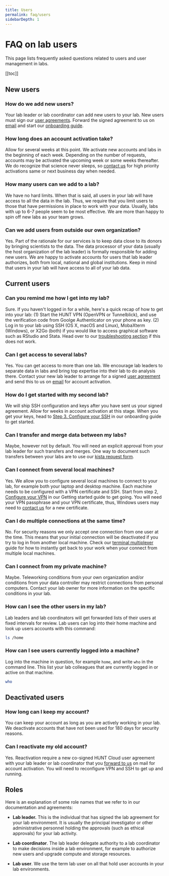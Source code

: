 ```yaml
---
title: Users
permalink: faq/users
sidebarDepth: 1
---
```


# FAQ on lab users

This page lists frequently asked questions related to users and user management in labs.

[[toc]]

## New users

### How do we add new users?

Your lab leader or lab coordinator can add new users to your lab. New users must sign our [user agreements](/about/agreements/#user-agreement). Forward the signed agreement to us on [email](/contact) and start our [onboarding guide](/getting-started).

### How long does an account activation take?

Allow for several weeks at this point. We activate new accounts and labs in the beginning of each week. Depending on the number of requests, accounts may be activated the upcoming week or some weeks thereafter. We do recognize that science never sleeps, so [contact us](/contact) for high priority activations same or next business day when needed.

### How many users can we add to a lab?

We have no hard limits. When that is said, all users in your lab will have access to all the data in the lab. Thus, we require that you limit users to those that have permissions in place to work with your data. Usually, labs with up to 6-7 people seem to be most effective. We are more than happy to spin off new labs as your team grows.

### Can we add users from outside our own organization?

Yes. Part of the rationale for our services is to keep data close to its donors by bringing scientists to the data. The data processor of your data (usually the host organization of the lab leader) is formally responsible for adding new users. We are happy to activate accounts for users that lab leader authorizes, both from local, national and global institutions. Keep in mind that users in your lab will have access to all of your lab data.

## Current users

### Can you remind me how I get into my lab? 

Sure. If you haven't logged in for a while, here's a quick recap of how to get into your lab: (1) Start the HUNT VPN (OpenVPN or Tunnelblick), and use the verification code from Goolge Authenticator on your phone as key. (2) Log in to your lab using SSH (OS X, macOS and Linux), MobaXterm (Windows), or X2Go (both) if you would like to access graphical software such as RStudio and Stata. Head over to our [troubleshooting section](/troubleshooting/) if this does not work.

### Can I get access to several labs? 

Yes. You can get access to more than one lab. We encourage lab leaders to separate data in labs and bring top expertise into their lab to do analysis there. Contact your new lab leader to arrange for a signed [user agreement](/about/agreements/) and send this to us on [email](/contact) for account activation.

### How do I get started with my second lab? 

We will ship SSH configuration and keys after you have sent us your signed agreement. Allow for weeks in account activation at this stage. When you get your keys, head to [Step 3. Configure your SSH](/getting-started/configure-ssh/) in our onboarding guide to get started.

### Can I transfer and merge data between my labs? 

Maybe, however not by default. You will need an explicit approval from your lab leader for such transfers and merges. One way to document such transfers between your labs are to use our [kista request form](/about/agreements/).

### Can I connect from several local machines? 

Yes. We allow you to configure several local machines to connect to your lab, for example both your laptop and desktop machine. Each machine needs to be configured with a VPN certificate and SSH. Start from step 2, [Configure your VPN](/getting-started/configure-vpn/) in our Getting started guide to get going. You will need your VPN passphrase and your VPN certificate, thus, Windows users may need to [contact us](/contact) for a new certificate.

### Can I do multiple connections at the same time?

No. For security reasons we only accept one connection from one user at the time. This means that your initial connection will be deactivated if you try to log in from another local machine. Check our [terminal multiplexer](/working-in-your-lab/technical-tools/terminal-multiplexers/) guide for how to instantly get back to your work when your connect from multiple local machines. 

### Can I connect from my private machine? 

Maybe. Teleworking conditions from your own organization and/or conditions from your data controller may restrict connections from personal computers. Contact your lab owner for more information on the specific conditions in your lab.

### How can I see the other users in my lab?

Lab leaders and lab coordinators will get forwarded lists of their users at fixed intervals for review. Lab users can log into their home machine and look up users accounts with this command:

```bash
ls /home
```

### How can I see users currently logged into a machine?

Log into the machine in question, for example `home`, and write `who` in the command line. This list your lab colleagues that are currently logged in or active on that machine.

```bash
who
```

## Deactivated users

### How long can I keep my account? 

You can keep your account as long as you are actively working in your lab. We deactivate accounts that have not been used for 180 days for security reasons.

### Can I reactivate my old account?

Yes. Reactivation require a new co-signed HUNT Cloud user agreement with your lab leader or lab coordinator that you [forward to us](/contact) on mail for account activation. You will need to reconfigure VPN and SSH to get up and running.


## Roles

Here is an explanation of some role names that we refer to in our documentation and agreements: 

- **Lab leader.** This is the individual that has signed the lab agreement for your lab environment. It is usually the principal investigator or other administrative personnel holding the approvals (such as ethical approvals) for your lab activity.

- **Lab coordinator**. The lab leader delegate authority to a lab coordinator to make decisions inside a lab environment, for example to authorize new users and upgrade compute and storage resources.

- **Lab user**. We use the term lab user on all that hold user accounts in your lab environments.


